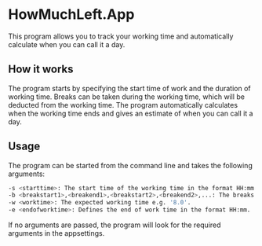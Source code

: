 # HowMuchLeft.App
This program allows you to track your working time and automatically calculate when you can call it a day.
 
 ## How it works
The program starts by specifying the start time of work and the duration of working time. Breaks can be taken during the working time, which will be deducted from the working time. The program automatically calculates when the working time ends and gives an estimate of when you can call it a day.

## Usage
The program can be started from the command line and takes the following arguments:

```bash
-s <starttime>: The start time of the working time in the format HH:mm.
-b <breakstart1>,<breakend1>,<breakstart2>,<breakend2>,...: The breaks during the working time as a list of start and stop times in the format HH:mm,HH:mm,HH:mm,HH:mm,...
-w <worktime>: The expected working time e.g. '8.0'.
-e <endofworktime>: Defines the end of work time in the format HH:mm.
```

If no arguments are passed, the program will look for the required arguments in the appsettings.
